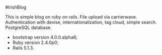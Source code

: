 #IrishBlog

This is simple blog on ruby on rails. 
File upload via carrierwave. Authentication with devise, internationalization, tag cloud, simple search. PostgreSQL database.
* bootstrap version 4.0.0.alpha6;
* Ruby version 2.4.0p0;
* Rails 5.1.3. 


